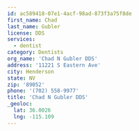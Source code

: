 ```yaml
---
id: ac589418-07e1-4acf-98ad-873f3a75f8de
first_name: Chad
last_name: Gubler
license: DDS
services:
  - dentist
category: Dentists
org_name: 'Chad N Gubler DDS'
address: '11221 S Eastern Ave'
city: Henderson
state: NV
zip: '89052'
phone: '(702) 558-9977'
title: 'Chad N Gubler DDS'
_geoloc:
  lat: 36.0026
  lng: -115.109
---
```

